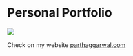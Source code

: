 # Personal Portfolio

[![](https://sourcerer.io/fame/fraziledevelopers/Open-Source-Contributors-JSS/Hacktoberfest2019/images/0)](https://sourcerer.io/fame/fraziledevelopers/Open-Source-Contributors-JSS/Hacktoberfest2019/links/0)

Check on my website [parthaggarwal.com](https://parthaggarwal.com/)
